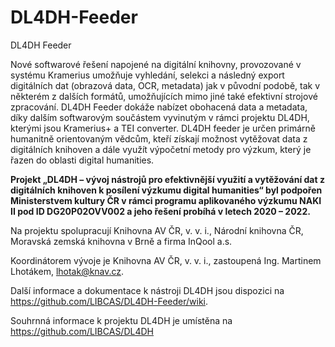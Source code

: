 # DL4DH-Feeder
DL4DH Feeder

Nové softwarové řešení napojené na digitální knihovny, provozované v systému Kramerius umožňuje vyhledání, selekci a následný export digitálních dat (obrazová data, OCR, metadata) jak v původní podobě, tak v některém z dalších formátů, umožňujících mimo jiné také efektivní strojové zpracování. DL4DH Feeder dokáže nabízet obohacená data a metadata, díky dalším softwarovým součástem vyvinutým v rámci projektu DL4DH, kterými jsou Kramerius+ a TEI converter. DL4DH feeder je určen primárně humanitně orientovaným vědcům, kteří získají možnost vytěžovat data z digitálních knihoven a dále využít výpočetní metody pro výzkum, který je řazen do oblasti digital humanities.

**Projekt „DL4DH – vývoj nástrojů pro efektivnější využití a vytěžování dat z digitálních knihoven k posílení výzkumu digital humanities“ byl podpořen Ministerstvem kultury ČR v rámci programu aplikovaného výzkumu NAKI II pod ID DG20P02OVV002 a jeho řešení probíhá v letech 2020 – 2022.**

Na projektu spolupracují Knihovna AV ČR, v. v. i., Národní knihovna ČR, Moravská zemská knihovna v Brně a firma InQool a.s.

Koordinátorem vývoje je Knihovna AV ČR, v. v. i., zastoupená Ing. Martinem Lhotákem, lhotak@knav.cz.

Další informace a dokumentace k nástroji DL4DH jsou dispozici na https://github.com/LIBCAS/DL4DH-Feeder/wiki.

Souhrnná informace k projektu DL4DH je umístěna na https://github.com/LIBCAS/DL4DH
